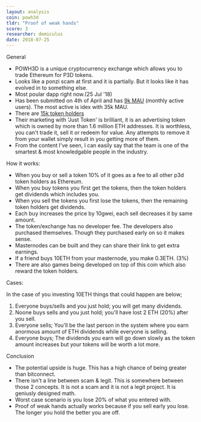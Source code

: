 ```yaml
---
layout: analysis
coin: powh3d
tldr: "Proof of weak hands"
score: 3
researcher: demiculus
date: 2018-07-25
---
```


General

- POWH3D is a unique cryptocurrency exchange which allows you to trade Ethereum for P3D tokens.
- Looks like a ponzi scam at first and it is partially. But it looks like it has evolved in to something else. 
- Most poular dapp right now.(25 Jul '18)
- Has been submitted on 4th of April and has [9k MAU](https://www.stateofthedapps.com/dapps/powh-3d) (monthly active users). The most active is idex with 35k MAU.
- There are [15k token holders](https://etherscan.io/token/tokenholderchart/0xb3775fb83f7d12a36e0475abdd1fca35c091efbe)
- Their marketing with 'Just Token' is brilliant, it is an advertising token which is owned by more than 1.6 million ETH addresses. It is worthless, you can't trade it, sell it or redeem for value. Any attempts to remove it from your wallet simply result in you getting more of them.
- From the content I've seen, I can easily say that the team is one of the smartest & most knowledgable people in the industry. 

How it works: 

- When you buy or sell a token 10% of it goes as a fee to all other p3d token holders as Ethereum. 
- When you buy tokens you first get the tokens, then the token holders get dividends which includes you. 
- When you sell the tokens you first lose the tokens, then the remaining token holders get dividends.
- Each buy increases the price by 10gwei, each sell decreases it by same amount. 
- The token/exchange has no developer fee. The developers also purchased themselves. Though they purchased early on so it makes sense.
- Masternodes can be built and they can share their link to get extra earnings.
- If a friend buys 10ETH from your masternode, you make 0.3ETH. (3%)
- There are also games being developed on top of this coin which also reward the token holders. 

Cases: 

In the case of you investing 10ETH things that could happen are below;

1. Everyone buys/sells and you just hold; you will get many dividends.
2. Noone buys sells and you just hold; you'll have lost 2 ETH (20%) after you sell.
3. Everyone sells; You'll be the last person in the system where you earn anormous amount of ETH dividends while everyone is selling.
4. Everyone buys; The dividends you earn will go down slowly as the token amount increases but your tokens will be worth a lot more. 

Conclusion

- The potential upside is huge. This has a high chance of being greater than bitconnect. 
- There isn't a line between scam & legit. This is somewhere between those 2 concepts. It is not a scam and it is not a legit project. It is geniusly designed math. 
- Worst case scenario is you lose 20% of what you entered with.
- Proof of weak hands actually works because if you sell early you lose. The longer you hold the better you are off.